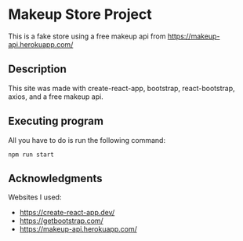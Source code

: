 # Makeup Store Project

This is a fake store using a free makeup api from https://makeup-api.herokuapp.com/

## Description

This site was made with create-react-app, bootstrap, react-bootstrap, axios, and a free makeup api.

## Executing program

All you have to do is run the following command:

```
npm run start
```

## Acknowledgments

Websites I used:
* https://create-react-app.dev/
* https://getbootstrap.com/
* https://makeup-api.herokuapp.com/
